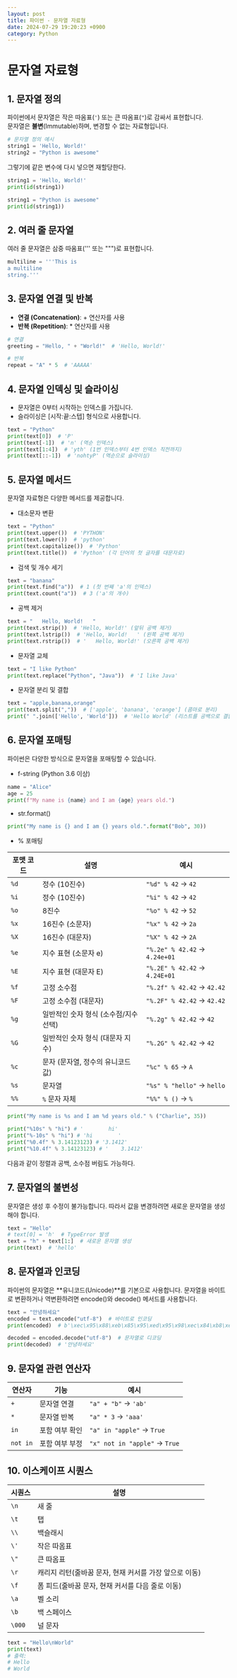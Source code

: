 ```yaml
---
layout: post
title: 파이썬 - 문자열 자료형
date: 2024-07-29 19:20:23 +0900
category: Python
---
```

# 문자열 자료형

## 1. **문자열 정의**
파이썬에서 문자열은 작은 따옴표(`'`) 또는 큰 따옴표(`"`)로 감싸서 표현합니다.  
문자열은 **불변**(Immutable)하며, 변경할 수 없는 자료형입니다.

```python
# 문자열 정의 예시
string1 = 'Hello, World!'
string2 = "Python is awesome"
```

그렇기에 같은 변수에 다시 넣으면 재할당한다.
```python
string1 = 'Hello, World!'
print(id(string1))

string1 = "Python is awesome"
print(id(string1))
```

## 2. 여러 줄 문자열
여러 줄 문자열은 삼중 따옴표(''' 또는 """)로 표현합니다.
```python
multiline = '''This is
a multiline
string.'''
```

## 3. 문자열 연결 및 반복
- **연결 (Concatenation)**: + 연산자를 사용
- **반복 (Repetition)**: * 연산자를 사용

```python
# 연결
greeting = "Hello, " + "World!"  # 'Hello, World!'

# 반복
repeat = "A" * 5  # 'AAAAA'
```

## 4. 문자열 인덱싱 및 슬라이싱
- 문자열은 0부터 시작하는 인덱스를 가집니다.
- 슬라이싱은 [시작:끝:스텝] 형식으로 사용합니다.
```python
text = "Python"
print(text[0])  # 'P'
print(text[-1])  # 'n' (역순 인덱스)
print(text[1:4])  # 'yth' (1번 인덱스부터 4번 인덱스 직전까지)
print(text[::-1])  # 'nohtyP' (역순으로 슬라이싱)
```

## 5. 문자열 메서드
문자열 자료형은 다양한 메서드를 제공합니다.

- 대소문자 변환
```python
text = "Python"
print(text.upper())  # 'PYTHON'
print(text.lower())  # 'python'
print(text.capitalize())  # 'Python'
print(text.title())  # 'Python' (각 단어의 첫 글자를 대문자로)
```

- 검색 및 개수 세기
```python
text = "banana"
print(text.find("a"))  # 1 (첫 번째 'a'의 인덱스)
print(text.count("a"))  # 3 ('a'의 개수)
```

- 공백 제거
```python
text = "   Hello, World!   "
print(text.strip())  # 'Hello, World!' (앞뒤 공백 제거)
print(text.lstrip())  # 'Hello, World!   ' (왼쪽 공백 제거)
print(text.rstrip())  # '   Hello, World!' (오른쪽 공백 제거)
```

- 문자열 교체
```python
text = "I like Python"
print(text.replace("Python", "Java"))  # 'I like Java'
```

- 문자열 분리 및 결합
```python
text = "apple,banana,orange"
print(text.split(","))  # ['apple', 'banana', 'orange'] (콤마로 분리)
print(" ".join(['Hello', 'World']))  # 'Hello World' (리스트를 공백으로 결합)
```

## 6. 문자열 포매팅
파이썬은 다양한 방식으로 문자열을 포매팅할 수 있습니다.

- f-string (Python 3.6 이상)
```python
name = "Alice"
age = 25
print(f"My name is {name} and I am {age} years old.")
```

- str.format()
```python
print("My name is {} and I am {} years old.".format("Bob", 30))
```

- % 포매팅

| 포맷 코드 | 설명                                   | 예시                           |
|-----------|----------------------------------------|--------------------------------|
| `%d`      | 정수 (10진수)                         | `"%d" % 42` → `42`            |
| `%i`      | 정수 (10진수)                         | `"%i" % 42` → `42`            |
| `%o`      | 8진수                                 | `"%o" % 42` → `52`            |
| `%x`      | 16진수 (소문자)                       | `"%x" % 42` → `2a`            |
| `%X`      | 16진수 (대문자)                       | `"%X" % 42` → `2A`            |
| `%e`      | 지수 표현 (소문자 e)                  | `"%.2e" % 42.42` → `4.24e+01` |
| `%E`      | 지수 표현 (대문자 E)                  | `"%.2E" % 42.42` → `4.24E+01` |
| `%f`      | 고정 소수점                           | `"%.2f" % 42.42` → `42.42`    |
| `%F`      | 고정 소수점 (대문자)                  | `"%.2F" % 42.42` → `42.42`    |
| `%g`      | 일반적인 숫자 형식 (소수점/지수 선택) | `"%.2g" % 42.42` → `42`       |
| `%G`      | 일반적인 숫자 형식 (대문자 지수)      | `"%.2G" % 42.42` → `42`       |
| `%c`      | 문자 (문자열, 정수의 유니코드 값)     | `"%c" % 65` → `A`             |
| `%s`      | 문자열                                | `"%s" % "hello"` → `hello`    |
| `%%`      | `%` 문자 자체                         | `"%%" % ()` → `%`             |

```python
print("My name is %s and I am %d years old." % ("Charlie", 35))

print("%10s" % "hi") # '        hi'
print("%-10s" % "hi") # 'hi        '
print("%0.4f" % 3.14123123) # '3.1412'
print("%10.4f" % 3.14123123) # '    3.1412'
```
다음과 같이 정렬과 공백, 소수점 버림도 가능하다.

## 7. 문자열의 불변성
문자열은 생성 후 수정이 불가능합니다. 따라서 값을 변경하려면 새로운 문자열을 생성해야 합니다.

```python
text = "Hello"
# text[0] = 'h'  # TypeError 발생
text = "h" + text[1:]  # 새로운 문자열 생성
print(text)  # 'hello'
```

## 8. 문자열과 인코딩
파이썬의 문자열은 **유니코드(Unicode)**를 기본으로 사용합니다. 문자열을 바이트로 변환하거나 역변환하려면 encode()와 decode() 메서드를 사용합니다.

```python
text = "안녕하세요"
encoded = text.encode("utf-8")  # 바이트로 인코딩
print(encoded)  # b'\xec\x95\x88\xeb\x85\x95\xed\x95\x98\xec\x84\xb8\xec\x9a\x94'

decoded = encoded.decode("utf-8")  # 문자열로 디코딩
print(decoded)  # '안녕하세요'
```

## 9. **문자열 관련 연산자**

| 연산자     | 기능                         | 예시                         |
|------------|------------------------------|------------------------------|
| `+`        | 문자열 연결                  | `"a" + "b"` -> `'ab'`        |
| `*`        | 문자열 반복                  | `"a" * 3` -> `'aaa'`         |
| `in`       | 포함 여부 확인               | `"a" in "apple"` -> `True`   |
| `not in`   | 포함 여부 부정               | `"x" not in "apple"` -> `True` |

## 10. **이스케이프 시퀀스**

| 시퀀스      | 설명                                              |
|-------------|--------------------------------------------------|
| `\n`        | 새 줄                                            |
| `\t`        | 탭                                               |
| `\\`        | 백슬래시                                         |
| `\'`        | 작은 따옴표                                      |
| `\"`        | 큰 따옴표                                        |
| `\r`        | 캐리지 리턴(줄바꿈 문자, 현재 커서를 가장 앞으로 이동) |
| `\f`        | 폼 피드(줄바꿈 문자, 현재 커서를 다음 줄로 이동)      |
| `\a`        | 벨 소리                                          |
| `\b`        | 백 스페이스                                      |
| `\000`      | 널 문자                                          |


```python
text = "Hello\nWorld"
print(text)
# 출력:
# Hello
# World
```